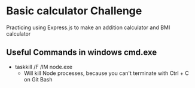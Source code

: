 # Basic calculator Challenge

Practicing using Express.js to make an addition calculator and BMI calculator

## Useful Commands in windows cmd.exe
- taskkill /F /IM node.exe
    - Will kill Node processes, because you can't terminate with Ctrl + C on Git Bash
